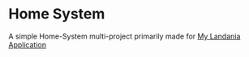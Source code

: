 # Home System
A simple Home-System multi-project primarily made for [My Landania Application](https://apply.landania.dev/en/)
